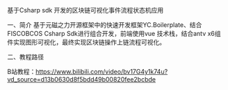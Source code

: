 基于Csharp sdk 开发的区块链可视化事件流程状态机应用

一、简介
基于元磁之力开源框架中的快速开发框架YC.Boilerplate、结合FISCOBCOS Csharp Sdk进行组合开发，前端使用vue 技术栈，结合antv x6组件实现图形可视化，最终实现区块链操作上链流程可视化。

二、教程路径

B站教程：https://www.bilibili.com/video/bv17G4y1k74u?vd_source=d13b0630d8f5bdd49b00820fee2bcbde
